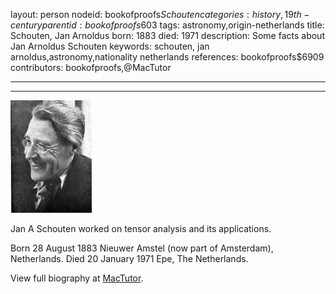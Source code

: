 layout: person
nodeid: bookofproofs$Schouten
categories: history,19th-century
parentid: bookofproofs$603
tags: astronomy,origin-netherlands
title: Schouten, Jan Arnoldus
born: 1883
died: 1971
description: Some facts about Jan Arnoldus Schouten
keywords: schouten, jan arnoldus,astronomy,nationality netherlands
references: bookofproofs$6909
contributors: bookofproofs,@MacTutor

---


---

![Schouten.jpg](https://github.com/bookofproofs/bookofproofs.github.io/blob/main/_sources/_assets/images/portraits/Schouten.jpg?raw=true)

Jan A Schouten worked on tensor analysis and its applications.

Born 28 August 1883 Nieuwer Amstel (now part of Amsterdam), Netherlands. Died 20 January 1971 Epe, The Netherlands.


View full biography at [MacTutor](https://mathshistory.st-andrews.ac.uk/Biographies/Schouten/).